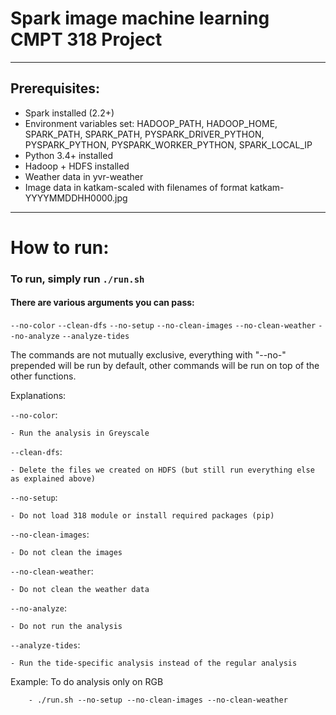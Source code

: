# Spark image machine learning CMPT 318 Project
----------------------------------------------------------

## Prerequisites:
 - Spark installed (2.2+)
 - Environment variables set: HADOOP_PATH, HADOOP_HOME, SPARK_PATH, SPARK_PATH, PYSPARK_DRIVER_PYTHON, PYSPARK_PYTHON, PYSPARK_WORKER_PYTHON, SPARK_LOCAL_IP
 - Python 3.4+ installed
 - Hadoop + HDFS installed
 - Weather data in yvr-weather
 - Image data in katkam-scaled with filenames of format katkam-YYYYMMDDHH0000.jpg

----------------------------------------------------------
# How to run:
### To run, simply run `./run.sh`


#### There are various arguments you can pass:
`--no-color`
`--clean-dfs`
`--no-setup`
`--no-clean-images`
`--no-clean-weather`
`--no-analyze`
`--analyze-tides`

The commands are not mutually exclusive, everything with "--no-" prepended will be run by default, other commands will be run on top of the other functions.


Explanations:

`--no-color`:

    - Run the analysis in Greyscale

`--clean-dfs`:

    - Delete the files we created on HDFS (but still run everything else as explained above)

`--no-setup`:

    - Do not load 318 module or install required packages (pip)

`--no-clean-images`:

    - Do not clean the images

`--no-clean-weather`:
    
    - Do not clean the weather data

`--no-analyze`:

    - Do not run the analysis

`--analyze-tides`:

    - Run the tide-specific analysis instead of the regular analysis

Example:
    To do analysis only on RGB
    
        - ./run.sh --no-setup --no-clean-images --no-clean-weather

